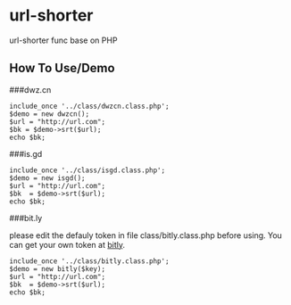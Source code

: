 url-shorter
===========

url-shorter func base on PHP

## How To Use/Demo

###dwz.cn

```
include_once '../class/dwzcn.class.php';
$demo = new dwzcn();
$url = "http://url.com";
$bk = $demo->srt($url);
echo $bk;
```
###is.gd

```
include_once '../class/isgd.class.php';
$demo = new isgd();
$url = "http://url.com";
$bk  = $demo->srt($url);
echo $bk;
```

###bit.ly

please edit the defauly token in file class/bitly.class.php before using.
You can get your own token at [bitly](http://dev.bitly.com/my_apps.html).
```
include_once '../class/bitly.class.php';
$demo = new bitly($key);
$url = "http://url.com";
$bk  = $demo->srt($url);
echo $bk;
```
